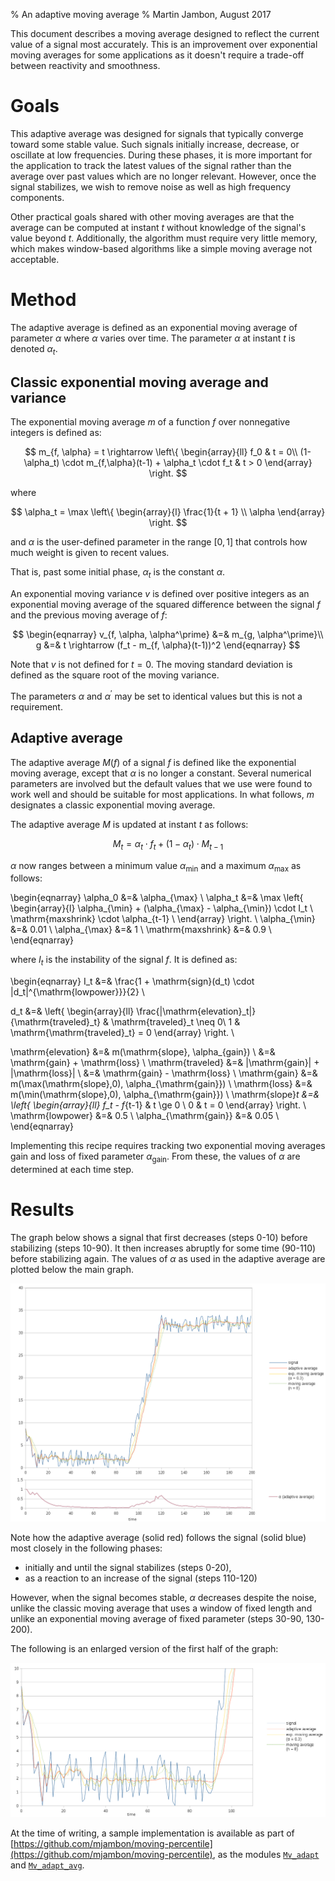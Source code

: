 % An adaptive moving average
% Martin Jambon, August 2017

This document describes a moving average designed to reflect the
current value of a signal most accurately. This is an improvement over
exponential moving averages for some applications as it doesn't require
a trade-off between reactivity and smoothness.

<!-- toc -->

Goals
=====

This adaptive average was designed for signals that typically converge
toward some stable value. Such signals initially increase, decrease,
or oscillate at low frequencies.
During these phases, it is more important for the application
to track the latest values of the signal rather than the average over
past values which are no longer relevant. However, once the signal
stabilizes, we wish to remove noise as well as high frequency
components.

Other practical goals shared with other moving averages are that the
average can be computed at instant $t$ without knowledge of the
signal's value beyond $t$. Additionally, the algorithm must require
very little memory, which makes window-based algorithms like a simple
moving average not acceptable.

Method
======

The adaptive average is defined as an exponential moving average of
parameter $\alpha$ where $\alpha$ varies over time. The parameter
$\alpha$ at instant $t$ is denoted $\alpha_t$.

## Classic exponential moving average and variance

The exponential moving average $m$ of a function $f$ over
nonnegative integers is defined as:

$$
m_{f, \alpha} = t \rightarrow
\left\{
\begin{array}{ll}
  f_0                                  & t = 0\\
  (1-\alpha_t) \cdot m_{f,\alpha}(t-1) + \alpha_t \cdot f_t & t > 0
\end{array}
\right.
$$

where

$$
\alpha_t = \max
\left\{
\begin{array}{l}
  \frac{1}{t + 1} \\
  \alpha
\end{array}
\right.
$$

and $\alpha$ is the user-defined parameter in the range $[0, 1]$
that controls how much weight is given to recent values.

That is, past some initial phase, $\alpha_t$ is the constant $\alpha$.

An exponential moving variance $v$ is defined over positive integers
as an exponential moving average of the squared difference between the
signal $f$ and the previous moving average of $f$:

$$
\begin{eqnarray}
v_{f, \alpha, \alpha^\prime} &=& m_{g, \alpha^\prime}\\
g &=& t \rightarrow (f_t - m_{f, \alpha}(t-1))^2
\end{eqnarray}
$$

Note that $v$ is not defined for $t=0$. The moving standard deviation
is defined as the square root of the moving variance.

The parameters $\alpha$ and $\alpha^\prime$ may be set to identical values
but this is not a requirement.

## Adaptive average

The adaptive average $M(f)$ of a signal $f$ is defined like the
exponential moving average, except that $\alpha$ is no longer a
constant. Several numerical parameters are involved but the default
values that we use were found to work well and should be suitable for
most applications.
In what follows, $m$ designates a classic exponential moving
average.

The adaptive average $M$ is updated at instant $t$ as follows:

$$
M_t = \alpha_t \cdot f_t + (1-\alpha_t) \cdot M_{t-1}
$$

$\alpha$ now ranges between a minimum value $\alpha_{\min}$ and a
maximum $\alpha_{\max}$ as follows:

\begin{eqnarray}
\alpha_0 &=& \alpha_{\max} \\
\alpha_t &=&  \max
  \left\{
    \begin{array}{l}
      \alpha_{\min} + (\alpha_{\max} - \alpha_{\min}) \cdot I_t \\
      \mathrm{maxshrink} \cdot \alpha_{t-1} \\
    \end{array}
  \right.
\\
\alpha_{\min} &=& 0.01 \\
\alpha_{\max} &=& 1 \\
\mathrm{maxshrink} &=& 0.9 \\
\end{eqnarray}

where $I_t$ is the instability of the signal $f$. It is defined as:

\begin{eqnarray}
I_t &=& \frac{1 + \mathrm{sign}(d_t) \cdot |d_t|^{\mathrm{lowpower}}}{2} \\

d_t &=&
  \left\{
    \begin{array}{ll}
      \frac{|\mathrm{elevation}_t|}{\mathrm{traveled}_t}
        & \mathrm{traveled}_t \neq 0\\
      1
        & \mathrm{\mathrm{traveled}_t} = 0
    \end{array}
  \right.
\\

\mathrm{elevation} &=& m(\mathrm{slope}, \alpha_{gain}) \\
                   &=& \mathrm{gain} + \mathrm{loss} \\
\mathrm{traveled} &=& |\mathrm{gain}| + |\mathrm{loss}| \\
                  &=& \mathrm{gain} - \mathrm{loss} \\
\mathrm{gain} &=& m(\max(\mathrm{slope},0), \alpha_{\mathrm{gain}}) \\
\mathrm{loss} &=& m(\min(\mathrm{slope},0), \alpha_{\mathrm{gain}}) \\
\mathrm{slope}_t &=&
  \left\{
    \begin{array}{ll}
      f_t - f_{t-1} & t \ge 0 \\
      0             & t = 0
    \end{array}
  \right.
\\
\mathrm{lowpower} &=& 0.5 \\
\alpha_{\mathrm{gain}} &=& 0.05 \\
\end{eqnarray}

Implementing this recipe requires tracking two exponential moving
averages $\mathrm{gain}$ and $\mathrm{loss}$ of fixed parameter
$\alpha_{\mathrm{gain}}$. From these, the values of $\alpha$ are
determined at each time step.

Results
=======

The graph below shows a signal that first decreases (steps 0-10) before
stabilizing (steps 10-90). It then increases abruptly for some time
(90-110) before stabilizing again. The values of $\alpha$ as used in
the adaptive average are plotted below the main graph.

<a href="img/overview.png"
   title="Click to enlarge"><img
  src="img/overview.png"
  alt="Graph showing a signal
       and different types of moving averages" /></a>

Note how the adaptive average (solid red) follows the signal (solid
blue) most closely in the following phases:

* initially and until the signal stabilizes (steps 0-20),
* as a reaction to an increase of the signal (steps 110-120)

However, when the signal becomes stable, $\alpha$ decreases despite the
noise, unlike the classic moving average that uses a window of fixed
length and unlike an exponential moving average of fixed parameter
(steps 30-90, 130-200).

The following is an enlarged version of the first half of the graph:

<a href="img/zoom.png"
   title="Click to enlarge"><img
  src="img/zoom.png"
  alt="Graph showing a signal
       and different types of moving averages (zoomed in)" /></a>

At the time of writing, a sample implementation is available as part of
[https://github.com/mjambon/moving-percentile](https://github.com/mjambon/moving-percentile),
as the modules
[`Mv_adapt`](https://github.com/mjambon/moving-percentile/blob/master/mv_adapt.ml)
and
[`Mv_adapt_avg`](https://github.com/mjambon/moving-percentile/blob/master/mv_adapt_avg.mli).

